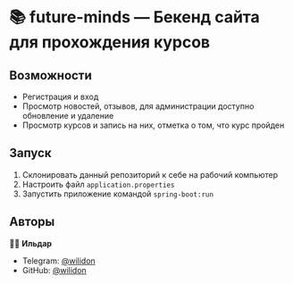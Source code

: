 # 📚 future-minds — Бекенд сайта для прохождения курсов

## Возможности
- Регистрация и вход
- Просмотр новостей, отзывов, для администрации доступно обновление и удаление
- Просмотр курсов и запись на них, отметка о том, что курс пройден

## Запуск

1. Склонировать данный репозиторий к себе на рабочий компьютер
2. Настроить файл ```application.properties```
3. Запустить приложение командой ```spring-boot:run```


## Авторы

👨‍💻 **Ильдар**

* Telegram: [@wilidon](https://t.me/wilidon) 
* GitHub: [@wilidon](https://github.com/wilidon)
